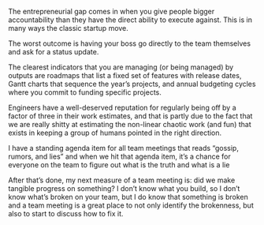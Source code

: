 The entrepreneurial gap comes in when you give people bigger accountability than they have the direct ability to execute against. This is in many ways the classic startup move.

The worst outcome is having your boss go directly to the team themselves and ask for a status update.

The clearest indicators that you are managing (or being managed) by outputs are roadmaps that list a fixed set of features with release dates, Gantt charts that sequence the year’s projects, and annual budgeting cycles where you commit to funding specific projects.

Engineers have a well-deserved reputation for regularly being off by a factor of three in their work estimates, and that is partly due to the fact that we are really shitty at estimating the non-linear chaotic work (and fun) that exists in keeping a group of humans pointed in the right direction.

I have a standing agenda item for all team meetings that reads “gossip, rumors, and lies” and when we hit that agenda item, it’s a chance for everyone on the team to figure out what is the truth and what is a lie

After that’s done, my next measure of a team meeting is: did we make tangible progress on something? I don’t know what you build, so I don’t know what’s broken on your team, but I do know that something is broken and a team meeting is a great place to not only identify the brokenness, but also to start to discuss how to fix it.
